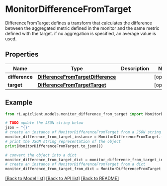 # MonitorDifferenceFromTarget

DifferenceFromTarget defines a transform that calculates the difference between the aggregated metric defined in the monitor and the same metric defined with the target. if no aggregation is specified, an average value is used.

## Properties

Name | Type | Description | Notes
------------ | ------------- | ------------- | -------------
**difference** | [**DifferenceFromTargetDifference**](DifferenceFromTargetDifference.md) |  | [optional] 
**target** | [**DifferenceFromTargetTarget**](DifferenceFromTargetTarget.md) |  | [optional] 

## Example

```python
from ri.apiclient.models.monitor_difference_from_target import MonitorDifferenceFromTarget

# TODO update the JSON string below
json = "{}"
# create an instance of MonitorDifferenceFromTarget from a JSON string
monitor_difference_from_target_instance = MonitorDifferenceFromTarget.from_json(json)
# print the JSON string representation of the object
print(MonitorDifferenceFromTarget.to_json())

# convert the object into a dict
monitor_difference_from_target_dict = monitor_difference_from_target_instance.to_dict()
# create an instance of MonitorDifferenceFromTarget from a dict
monitor_difference_from_target_from_dict = MonitorDifferenceFromTarget.from_dict(monitor_difference_from_target_dict)
```
[[Back to Model list]](../README.md#documentation-for-models) [[Back to API list]](../README.md#documentation-for-api-endpoints) [[Back to README]](../README.md)

